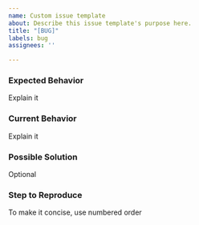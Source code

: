 ```yaml
---
name: Custom issue template
about: Describe this issue template's purpose here.
title: "[BUG]"
labels: bug
assignees: ''

---
```


### Expected Behavior
Explain it

### Current Behavior
Explain it

### Possible Solution
Optional 

### Step to Reproduce
To make it concise, use numbered order
